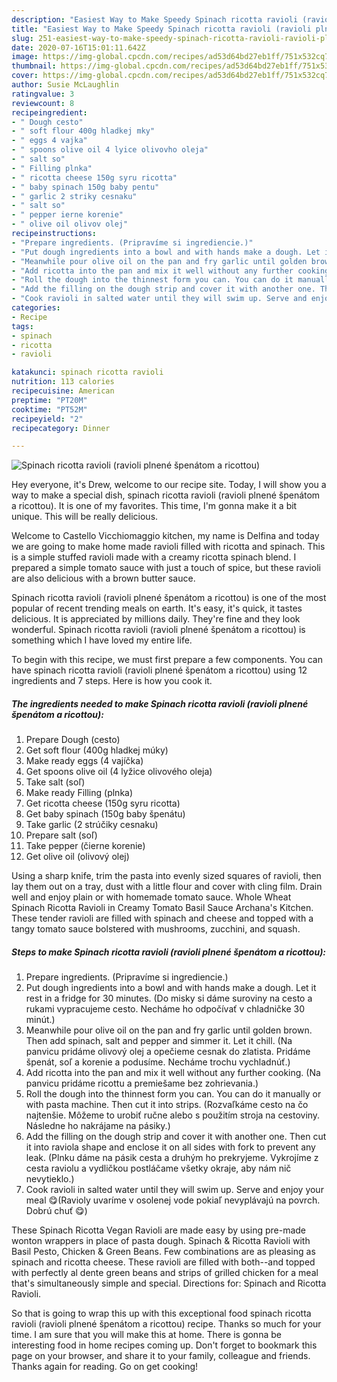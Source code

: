```yaml
---
description: "Easiest Way to Make Speedy Spinach ricotta ravioli (ravioli plnené špenátom a ricottou)"
title: "Easiest Way to Make Speedy Spinach ricotta ravioli (ravioli plnené špenátom a ricottou)"
slug: 251-easiest-way-to-make-speedy-spinach-ricotta-ravioli-ravioli-plnene-spenatom-a-ricottou
date: 2020-07-16T15:01:11.642Z
image: https://img-global.cpcdn.com/recipes/ad53d64bd27eb1ff/751x532cq70/spinach-ricotta-ravioli-ravioli-plnene-spenatom-a-ricottou-recipe-main-photo.jpg
thumbnail: https://img-global.cpcdn.com/recipes/ad53d64bd27eb1ff/751x532cq70/spinach-ricotta-ravioli-ravioli-plnene-spenatom-a-ricottou-recipe-main-photo.jpg
cover: https://img-global.cpcdn.com/recipes/ad53d64bd27eb1ff/751x532cq70/spinach-ricotta-ravioli-ravioli-plnene-spenatom-a-ricottou-recipe-main-photo.jpg
author: Susie McLaughlin
ratingvalue: 3
reviewcount: 8
recipeingredient:
- " Dough cesto"
- " soft flour 400g hladkej mky"
- " eggs 4 vajka"
- " spoons olive oil 4 lyice olivovho oleja"
- " salt so"
- " Filling plnka"
- " ricotta cheese 150g syru ricotta"
- " baby spinach 150g baby pentu"
- " garlic 2 striky cesnaku"
- " salt so"
- " pepper ierne korenie"
- " olive oil olivov olej"
recipeinstructions:
- "Prepare ingredients. (Pripravíme si ingrediencie.)"
- "Put dough ingredients into a bowl and with hands make a dough. Let it rest in a fridge for 30 minutes. (Do misky si dáme suroviny na cesto a rukami vypracujeme cesto. Necháme ho odpočívať v chladničke 30 minút.)"
- "Meanwhile pour olive oil on the pan and fry garlic until golden brown. Then add spinach, salt and pepper and simmer it. Let it chill. (Na panvicu pridáme olivový olej a opečieme cesnak do zlatista. Pridáme špenát, soľ a korenie a podusíme. Necháme trochu vychladnúť.)"
- "Add ricotta into the pan and mix it well without any further cooking. (Na panvicu pridáme ricottu a premiešame bez zohrievania.)"
- "Roll the dough into the thinnest form you can. You can do it manually or with pasta machine. Then cut it into strips. (Rozvaľkáme cesto na čo najtenšie. Môžeme to urobiť ručne alebo s použitím stroja na cestoviny. Následne ho nakrájame na pásiky.)"
- "Add the filling on the dough strip and cover it with another one. Then cut it into raviola shape and enclose it on all sides with fork to prevent any leak. (Plnku dáme na pásik cesta a druhým ho prekryjeme. Vykrojíme z cesta raviolu a vydličkou postláčame všetky okraje, aby nám nič nevytieklo.)"
- "Cook ravioli in salted water until they will swim up. Serve and enjoy your meal 😋(Ravioly uvaríme v osolenej vode pokiaľ nevyplávajú na povrch. Dobrú chuť 😋)"
categories:
- Recipe
tags:
- spinach
- ricotta
- ravioli

katakunci: spinach ricotta ravioli 
nutrition: 113 calories
recipecuisine: American
preptime: "PT20M"
cooktime: "PT52M"
recipeyield: "2"
recipecategory: Dinner

---
```



![Spinach ricotta ravioli (ravioli plnené špenátom a ricottou)](https://img-global.cpcdn.com/recipes/ad53d64bd27eb1ff/751x532cq70/spinach-ricotta-ravioli-ravioli-plnene-spenatom-a-ricottou-recipe-main-photo.jpg)

Hey everyone, it's Drew, welcome to our recipe site. Today, I will show you a way to make a special dish, spinach ricotta ravioli (ravioli plnené špenátom a ricottou). It is one of my favorites. This time, I'm gonna make it a bit unique. This will be really delicious.

Welcome to Castello Vicchiomaggio kitchen, my name is Delfina and today we are going to make home made ravioli filled with ricotta and spinach. This is a simple stuffed ravioli made with a creamy ricotta spinach blend. I prepared a simple tomato sauce with just a touch of spice, but these ravioli are also delicious with a brown butter sauce.

Spinach ricotta ravioli (ravioli plnené špenátom a ricottou) is one of the most popular of recent trending meals on earth. It's easy, it's quick, it tastes delicious. It is appreciated by millions daily. They're fine and they look wonderful. Spinach ricotta ravioli (ravioli plnené špenátom a ricottou) is something which I have loved my entire life.


To begin with this recipe, we must first prepare a few components. You can have spinach ricotta ravioli (ravioli plnené špenátom a ricottou) using 12 ingredients and 7 steps. Here is how you cook it.

<!--inarticleads1-->

##### The ingredients needed to make Spinach ricotta ravioli (ravioli plnené špenátom a ricottou):

1. Prepare  Dough (cesto)
1. Get  soft flour (400g hladkej múky)
1. Make ready  eggs (4 vajíčka)
1. Get  spoons olive oil (4 lyžice olivového oleja)
1. Take  salt (soľ)
1. Make ready  Filling (plnka)
1. Get  ricotta cheese (150g syru ricotta)
1. Get  baby spinach (150g baby špenátu)
1. Take  garlic (2 strúčiky cesnaku)
1. Prepare  salt (soľ)
1. Take  pepper (čierne korenie)
1. Get  olive oil (olivový olej)


Using a sharp knife, trim the pasta into evenly sized squares of ravioli, then lay them out on a tray, dust with a little flour and cover with cling film. Drain well and enjoy plain or with homemade tomato sauce. Whole Wheat Spinach Ricotta Ravioli in Creamy Tomato Basil Sauce Archana&#39;s Kitchen. These tender ravioli are filled with spinach and cheese and topped with a tangy tomato sauce bolstered with mushrooms, zucchini, and squash. 

<!--inarticleads2-->

##### Steps to make Spinach ricotta ravioli (ravioli plnené špenátom a ricottou):

1. Prepare ingredients. (Pripravíme si ingrediencie.)
1. Put dough ingredients into a bowl and with hands make a dough. Let it rest in a fridge for 30 minutes. (Do misky si dáme suroviny na cesto a rukami vypracujeme cesto. Necháme ho odpočívať v chladničke 30 minút.)
1. Meanwhile pour olive oil on the pan and fry garlic until golden brown. Then add spinach, salt and pepper and simmer it. Let it chill. (Na panvicu pridáme olivový olej a opečieme cesnak do zlatista. Pridáme špenát, soľ a korenie a podusíme. Necháme trochu vychladnúť.)
1. Add ricotta into the pan and mix it well without any further cooking. (Na panvicu pridáme ricottu a premiešame bez zohrievania.)
1. Roll the dough into the thinnest form you can. You can do it manually or with pasta machine. Then cut it into strips. (Rozvaľkáme cesto na čo najtenšie. Môžeme to urobiť ručne alebo s použitím stroja na cestoviny. Následne ho nakrájame na pásiky.)
1. Add the filling on the dough strip and cover it with another one. Then cut it into raviola shape and enclose it on all sides with fork to prevent any leak. (Plnku dáme na pásik cesta a druhým ho prekryjeme. Vykrojíme z cesta raviolu a vydličkou postláčame všetky okraje, aby nám nič nevytieklo.)
1. Cook ravioli in salted water until they will swim up. Serve and enjoy your meal 😋(Ravioly uvaríme v osolenej vode pokiaľ nevyplávajú na povrch. Dobrú chuť 😋)


These Spinach Ricotta Vegan Ravioli are made easy by using pre-made wonton wrappers in place of pasta dough. Spinach &amp; Ricotta Ravioli with Basil Pesto, Chicken &amp; Green Beans. Few combinations are as pleasing as spinach and ricotta cheese. These ravioli are filled with both--and topped with perfectly al dente green beans and strips of grilled chicken for a meal that&#39;s simultaneously simple and special. Directions for: Spinach and Ricotta Ravioli. 

So that is going to wrap this up with this exceptional food spinach ricotta ravioli (ravioli plnené špenátom a ricottou) recipe. Thanks so much for your time. I am sure that you will make this at home. There is gonna be interesting food in home recipes coming up. Don't forget to bookmark this page on your browser, and share it to your family, colleague and friends. Thanks again for reading. Go on get cooking!
